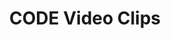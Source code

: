 ---
title: CODE Video Clips
redirect_to: https://drive.google.com/drive/folders/1JgaHVAkSm7bxYT6mFs8jvDUrYIA4uhPJ?usp=sharing
redirect_from: 
  - /VidClips
  - /vidclips
---